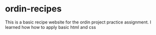 # ordin-recipes
This is a basic recipe website for the ordin project practice assignment.
I learned how how to apply basic html and css